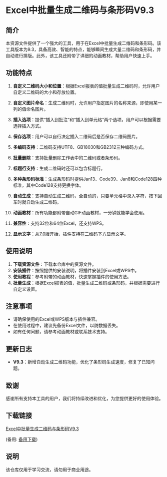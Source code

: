 # Excel中批量生成二维码与条形码V9.3

## 简介

本资源文件提供了一个强大的工具，用于在Excel中批量生成二维码和条形码。该工具版本为9.3，具备高效、智能的特点，能够瞬间生成大量二维码和条形码，并自动进行排版。此外，该工具还附带了详细的动画教材，帮助用户快速上手。

## 功能特点

1. **自定义二维码大小和位置**：根据Excel报表的值批量生成二维码时，允许用户自定义二维码的大小和存放位置。

2. **自定义图片命名**：生成二维码时，允许用户指定图片的名称来源，即使用某一列的值命名图片。

3. **插入选项**：提供“插入到批注”和“插入到单元格”两个选项，用户可以根据需要选择插入方式。

4. **保存选项**：用户可以自行决定插入二维码后是否保存二维码图片。

5. **多编码支持**：二维码支持UTF8、GB18030和GB2312三种编码方式。

6. **批量删除**：支持批量删除工作表中的二维码或者条形码。

7. **标题行支持**：生成二维码时还可以包含标题行。

8. **多种条形码标准**：生成条形码时提供Jan13、Code39、Jan8和Code128四种标准，其中Code128支持更换字体。

9. **自动生成**：支持自动生成二维码，全自动的，只要单元格中录入字符，按下回车时就自动生成二维码。

10. **动画教材**：所有功能都附带自动GIF动画教材，一分钟就能学会使用。

11. **兼容性**：支持32位和64位Excel，还支持WPS。

12. **显示文字**：从7.0版开始，插件支持在二维码下方显示文字。

## 使用说明

1. **下载资源文件**：下载本仓库中的资源文件。
2. **安装插件**：按照提供的安装说明，将插件安装到Excel或WPS中。
3. **使用教程**：参考附带的动画教材，快速掌握插件的使用方法。
4. **批量生成**：根据Excel报表的值，批量生成二维码或条形码，并根据需要进行自定义设置。

## 注意事项

- 请确保使用的Excel或WPS版本与插件兼容。
- 在使用过程中，建议先备份Excel文件，以防数据丢失。
- 如有任何问题，请参考动画教材或联系技术支持。

## 更新日志

- **V9.3**：新增自动生成二维码功能，优化了条形码生成速度，修复了已知问题。

## 致谢

感谢所有支持本工具的用户，我们将持续改进和优化，为您提供更好的使用体验。

## 下载链接
[Excel中批量生成二维码与条形码V9.3](https://pan.quark.cn/s/083736458ba0) 

(备用: [备用下载](https://pan.baidu.com/s/1PvALUzRj5YXkrcvKq2ae1Q?pwd=1234))

## 说明

该仓库仅用于学习交流，请勿用于商业用途。
